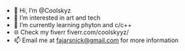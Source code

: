 - 👋 Hi, I’m @Coolskyz
- 👀 I’m interested in art and tech
- 🌱 I’m currently learning phyton and c/c++
- 🌐 Check my fiverr fiverr.com/coolskyyz/
- 📫 Email me at fajarsnick@gmail.com for more information

<!---
Coolskyz/Coolskyz is a ✨ special ✨ repository because its `README.md` (this file) appears on your GitHub profile.
You can click the Preview link to take a look at your changes.
--->

